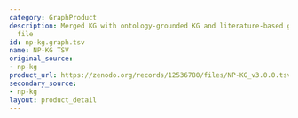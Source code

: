 ```yaml
---
category: GraphProduct
description: Merged KG with ontology-grounded KG and literature-based graph as TSV
  file
id: np-kg.graph.tsv
name: NP-KG TSV
original_source:
- np-kg
product_url: https://zenodo.org/records/12536780/files/NP-KG_v3.0.0.tsv?download=1
secondary_source:
- np-kg
layout: product_detail
---
```

